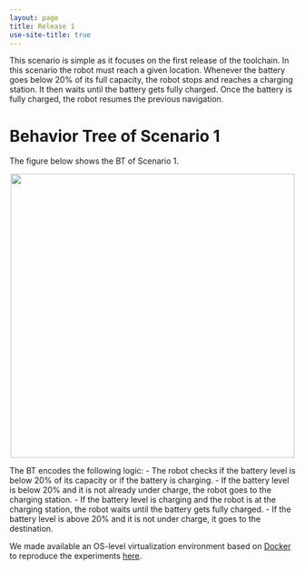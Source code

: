 ```yaml
---
layout: page
title: Release 1
use-site-title: true
---
```


This scenario is simple as it focuses on the first release of the toolchain.
In this scenario the robot must reach a given location. Whenever the battery goes below 20% of its
full capacity, the robot stops and reaches a charging station. It then waits until the battery gets fully charged.
Once the battery is fully charged, the robot resumes the previous navigation.

# Behavior Tree of Scenario 1

The figure below shows the BT of Scenario 1.

<p align="center">
<img src="https://user-images.githubusercontent.com/8132627/99839056-68d13180-2b6a-11eb-825d-2e7e8629aee2.png" width="500">
</p>
The BT encodes the following logic:
- The robot checks if the battery level is below 20% of its capacity or if the battery is charging.
- If the battery level is below 20% and it is not already under charge, the robot goes to the charging station.
- If the battery level is charging and the robot is at the charging station, the robot waits until the battery
gets fully charged.
- If the battery level is above 20% and it is not under charge, it goes to the destination.

We made available an OS-level virtualization environment based on [Docker](www.docker.com) to
reproduce the experiments [here](https://github.com/SCOPE-ROBMOSYS/bt-implementation/tree/release1).
